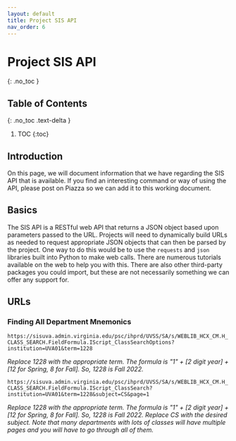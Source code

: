 ```yaml
---
layout: default
title: Project SIS API
nav_order: 6
---
```


# Project SIS API
{: .no_toc }

## Table of Contents
{: .no_toc .text-delta }

1. TOC
{:toc}

## Introduction

On this page, we will document information that we have regarding the SIS API that is available.  If you find an interesting command or way of using the API, please post on Piazza so we can add it to this working document.

## Basics

The SIS API is a RESTful web API that returns a JSON object based upon parameters passed to the URL.  Projects will need to dynamically build URLs as needed to request appropriate JSON objects that can then be parsed by the project.  One way to do this would be to use the `requests` and `json` libraries built into Python to make web calls.  There are numerous tutorials available on the web to help you with this.  There are also other third-party packages you could import, but these are not necessarily something we can offer any support for.

## URLs

### Finding All Department Mnemonics

`https://sisuva.admin.virginia.edu/psc/ihprd/UVSS/SA/s/WEBLIB_HCX_CM.H_CLASS_SEARCH.FieldFormula.IScript_ClassSearchOptions?institution=UVA01&term=1228`

_Replace 1228 with the appropriate term.  The formula is "1" + [2 digit year] + [12 for Spring, 8 for Fall].  So, 1228 is Fall 2022._

`https://sisuva.admin.virginia.edu/psc/ihprd/UVSS/SA/s/WEBLIB_HCX_CM.H_CLASS_SEARCH.FieldFormula.IScript_ClassSearch?institution=UVA01&term=1228&subject=CS&page=1`

_Replace 1228 with the appropriate term. The formula is "1" + [2 digit year] + [12 for Spring, 8 for Fall].  So, 1228 is Fall 2022.  Replace CS with the desired subject.  Note that many departments with lots of classes will have multiple pages and you will have to go through all of them._
